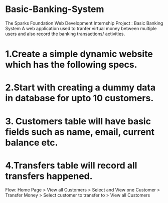 # Basic-Banking-System
The Sparks Foundation Web Development Internship Project : Basic Banking System
A web application used to tranfer virtual money between multiple users and also record the banking transactions/ activities.
 # 1.Create a simple dynamic website which has the following specs.
 # 2.Start with creating a dummy data in database for upto 10 customers.
 # 3. Customers table will have basic fields such as name, email, current balance etc. 
 # 4.Transfers table will record all transfers happened.

 Flow: Home Page > View all Customers > Select and View one Customer > Transfer Money > Select customer to transfer to >
View all Customers
